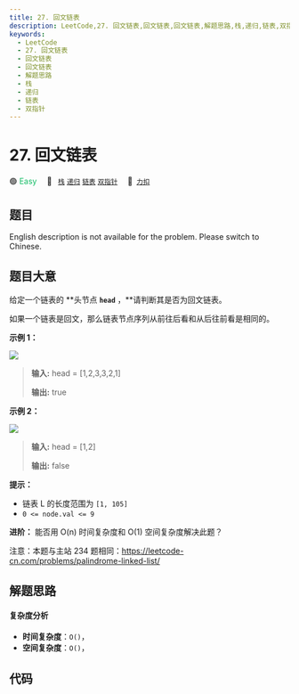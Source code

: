 ```yaml
---
title: 27. 回文链表
description: LeetCode,27. 回文链表,回文链表,回文链表,解题思路,栈,递归,链表,双指针
keywords:
  - LeetCode
  - 27. 回文链表
  - 回文链表
  - 回文链表
  - 解题思路
  - 栈
  - 递归
  - 链表
  - 双指针
---
```


# 27. 回文链表

🟢 <font color=#15bd66>Easy</font>&emsp; 🔖&ensp; [`栈`](/tag/stack.md) [`递归`](/tag/recursion.md) [`链表`](/tag/linked-list.md) [`双指针`](/tag/two-pointers.md)&emsp; 🔗&ensp;[`力扣`](https://leetcode.cn/problems/aMhZSa)

## 题目

English description is not available for the problem. Please switch to
Chinese.


## 题目大意

给定一个链表的 **头节点  **`head`**  ，**请判断其是否为回文链表。

如果一个链表是回文，那么链表节点序列从前往后看和从后往前看是相同的。



**示例 1：**

**![](https://pic.leetcode-cn.com/1626421737-LjXceN-image.png)**

> 
> 
> 
> 
> 
> **输入:** head = [1,2,3,3,2,1]
> 
> **输出:** true

**示例 2：**

**![](https://pic.leetcode-cn.com/1626422231-wgvnWh-image.png)**

> 
> 
> 
> 
> 
> **输入:** head = [1,2]
> 
> **输出:** false
> 
> 



**提示：**

  * 链表 L 的长度范围为 `[1, 105]`
  * `0 <= node.val <= 9`



**进阶：** 能否用 O(n) 时间复杂度和 O(1) 空间复杂度解决此题？



注意：本题与主站 234 题相同：<https://leetcode-cn.com/problems/palindrome-linked-list/>


## 解题思路

#### 复杂度分析

- **时间复杂度**：`O()`，
- **空间复杂度**：`O()`，

## 代码

```javascript

```
